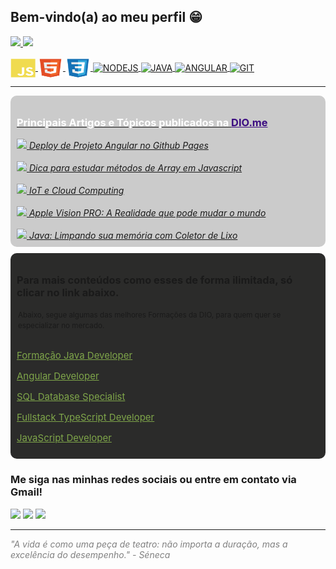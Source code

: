 ## Bem-vindo(a) ao meu perfil 😁

 <div>
  <a href="https://github.com/LucasSilva97">
  <img height="180em" src="https://github-readme-stats.vercel.app/api?username=LucasSilva97&show_icons=true&theme=dark&include_all_commits=true&count_private=true"/>
  <img height="180em" src="https://github-readme-stats.vercel.app/api/top-langs/?username=LucasSilva97&layout=compact&langs_count=6&theme=tokyonight"/>
</div>
<div style="display: inline_block"><br>
  <img align="center" alt="Js" height="30" width="40" src="https://raw.githubusercontent.com/devicons/devicon/master/icons/javascript/javascript-plain.svg">
  <img align="center" alt="HTML" height="30" width="40" src="https://raw.githubusercontent.com/devicons/devicon/master/icons/html5/html5-original.svg">
  <img align="center" alt="CSS" height="30" width="40" src="https://raw.githubusercontent.com/devicons/devicon/master/icons/css3/css3-original.svg">
 <img align="center" alt="NODEJS" height="30" width="40" src="https://cdn.jsdelivr.net/gh/devicons/devicon/icons/nodejs/nodejs-original.svg">
 <img align="center" alt="JAVA" height="40" width="45" src="https://cdn.jsdelivr.net/gh/devicons/devicon/icons/java/java-original-wordmark.svg"/>
 <img  align="center" alt="ANGULAR" heigth="30" width="40" src="https://cdn.jsdelivr.net/gh/devicons/devicon/icons/angularjs/angularjs-original.svg" />
 <img  align="center" alt="GIT" heigth="30" width="40" src="https://cdn.jsdelivr.net/gh/devicons/devicon/icons/git/git-original.svg" />
          
</div>
<hr/>

<div style="background-color: rgba(0,0,0,0.2);
            box-sizing: border-box;
            background-size: cover;
            border-radius: 10px;
            height: max-content;
            padding: 10px;">
<h3>
<strong style="color: #fff;">Principais Artigos e Tópicos publicados na 
<a style="color: #3A0A80" href="https://www.dio.me/"> DIO.me</a>
</strong>
</h3>
    <a style="font-style:italic;" 
    href="https://web.dio.me/articles/projeto-angular-no-github-pages?back=%2Farticles&page=1&order=oldest">
    <img src="https://cdn.jsdelivr.net/gh/devicons/devicon/icons/angularjs/angularjs-original.svg" width="20"/>
    Deploy de Projeto Angular no Github Pages</a></br></br>
    <a style="font-style:italic" href="https://web.dio.me/articles/dica-para-estudar-metodos-de-array-em-javascript?back=%2Farticles&page=1&order=oldest">
    <img src="https://cdn.jsdelivr.net/gh/devicons/devicon/icons/javascript/javascript-plain.svg" width="20"/>
    Dica para estudar métodos de Array em Javascript</a></br></br>
    <a style="font-style:italic" href="https://web.dio.me/articles/iot-e-cloud-computing?back=%2Farticles&page=1&order=oldest">
    <img src="https://cdn.jsdelivr.net/gh/devicons/devicon/icons/googlecloud/googlecloud-plain.svg" width="20"/>
    IoT e Cloud Computing</a></br></br>
    <a style="font-style:italic" href="https://web.dio.me/articles/apple-vision-pro-a-realidade-que-pode-mudar-o-mundo?back=%2Farticles&page=1&order=oldest">
    <img src="https://cdn.jsdelivr.net/gh/devicons/devicon/icons/apple/apple-original.svg" width="20"/>
    Apple Vision PRO: A Realidade que pode mudar o mundo</a></br></br>
    <a style="font-style:italic" href="https://web.dio.me/topics/java-limpando-sua-memoria-com-coletor-de-lixo?back=%2Ftrack%2Fsantander-bootcamp-2023-fullstack-java-angular&order=undefined&page=1&search=&tab=forum&track_id=bf7abb82-1324-4074-9949-f474a1a911fe">
    <img src="https://cdn.jsdelivr.net/gh/devicons/devicon/icons/java/java-plain.svg" width="20"/>
    Java: Limpando sua memória com Coletor de Lixo</a></br>
</div>
 
<div style="margin-top: 10px; background-color: #2b2b2a; 
            padding: 10px;
            border-radius: 10px;
            height: max-content;"
            >
    </hr>
    <h3>Para mais conteúdos como esses de forma ilimitada, só clicar no link abaixo.</h3>
    <legend><small>
    Abaixo, segue algumas das melhores Formações da DIO, para quem
    quer se especializar no mercado.</small></legend>
    </br>
    <p>
    <a href="https://dio.me/curso-java/AFOG5Y7VGMSA" style="color: #7FA64A; font-size:15px;">Formação Java Developer</a>
    </p>
    <p>
    <a href="https://dio.me/curso-angular/AFOG5Y7VGMSA" style="color: #7FA64A; font-size:15px;">Angular Developer</a>
    </p>
    <p>
    <a href="https://dio.me/curso-sql/AFOG5Y7VGMSA" style="color: #7FA64A; font-size:15px;">SQL Database Specialist</a>
    </p>
    <p>
    <a href="https://dio.me/curso-typescript/AFOG5Y7VGMSA" style="color: #7FA64A; font-size:15px;">Fullstack TypeScript Developer</a>
    </p>
    <p>
    <a href="https://dio.me/curso-javascript/AFOG5Y7VGMSA" style="color: #7FA64A; font-size:15px;">JavaScript Developer</a>
    </p>
</div>
 
 
  ### Me siga nas minhas redes sociais ou entre em contato via Gmail!</br>
<div> 
  <a href="https://www.instagram.com/llucas_ssillva/" target="_blank"><img src="https://img.shields.io/badge/-Instagram-%23E4405F?style=for-the-badge&logo=instagram&logoColor=white" target="_blank"></a>
  <a href = "mailto:ls232526@gmail.com"><img src="https://img.shields.io/badge/-Gmail-%23333?style=for-the-badge&logo=gmail&logoColor=white" target="_blank"></a>
  <a href="https://www.linkedin.com/in/lucas-santana-342a02117/" target="_blank"><img src="https://img.shields.io/badge/-LinkedIn-%230077B5?style=for-the-badge&logo=linkedin&logoColor=white" target="_blank"></a> 
 
</div>
<hr/>
<p style="font-style: italic;
          color:#808080;"> "A vida é como uma peça de teatro: não importa a duração, mas a excelência do desempenho." - Séneca</p>
